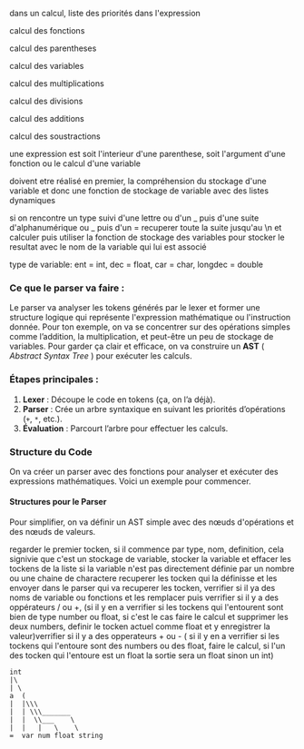 dans un calcul, liste des priorités dans l'expression

calcul des fonctions

calcul des parentheses

calcul des variables

calcul des multiplications

calcul des divisions

calcul des additions

calcul des soustractions

une expression est soit l'interieur d'une parenthese, soit l'argument d'une fonction ou le calcul d'une variable

doivent etre réalisé en premier, la compréhension du stockage d'une variable et donc une fonction de stockage de variable avec des listes dynamiques

si on rencontre un type suivi d'une lettre ou d'un _ puis d'une suite d'alphanumérique ou _ puis d'un = recuperer toute la suite jusqu'au \n et calculer puis utiliser la fonction de stockage des variables pour stocker le resultat avec le nom de la variable qui lui est associé

type de variable: ent = int, dec = float, car = char, longdec = double

### Ce que le parser va faire :

Le parser va analyser les tokens générés par le lexer et former une structure logique qui représente l'expression mathématique ou l'instruction donnée. Pour ton exemple, on va se concentrer sur des opérations simples comme l’addition, la multiplication, et peut-être un peu de stockage de variables. Pour garder ça clair et efficace, on va construire un **AST** ( *Abstract Syntax Tree* ) pour exécuter les calculs.

### Étapes principales :

1. **Lexer** : Découpe le code en tokens (ça, on l’a déjà).
2. **Parser** : Crée un arbre syntaxique en suivant les priorités d’opérations (`+`, `*`, etc.).
3. **Évaluation** : Parcourt l’arbre pour effectuer les calculs.

### Structure du Code

On va créer un parser avec des fonctions pour analyser et exécuter des expressions mathématiques. Voici un exemple pour commencer.

#### Structures pour le Parser

Pour simplifier, on va définir un AST simple avec des nœuds d'opérations et des nœuds de valeurs.

regarder le premier tocken, si il commence par type, nom, definition, cela signivie que c'est un stockage de variable, stocker la variable et effacer les tockens de la liste
si la variable n'est pas directement définie par un nombre ou une chaine de charactere recuperer les tocken qui la définisse et les envoyer dans le parser qui va recuperer les tocken, verrifier si il ya des noms de variable ou fonctions et les remplacer puis verrifier si il y a des oppérateurs / ou +, (si il y en a verrifier si les tockens qui l'entourent sont bien de type number ou float, si c'est le cas faire le calcul et supprimer les deux numbers, definir le tocken actuel comme float et y enregistrer la valeur)verrifier si il y a des opperateurs + ou - ( si il y en a verrifier si les tockens qui l'entoure sont des numbers ou des float, faire le calcul, si l'un des tocken qui l'entoure est un float la sortie sera un float sinon un int)


```
int
|\
| \
a  (
|  |\\\
|  | \\\_______ 
|  |  \\___    \
|  |   |   \    \
=  var num float string
```
